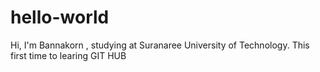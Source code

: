 # hello-world


Hi,
I'm Bannakorn , studying at Suranaree University of Technology. This first time to learing GIT HUB
